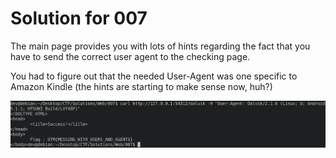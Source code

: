 # Solution for 007

The main page provides you with lots of hints regarding the fact that you have to send the correct user agent to the checking page. 

You had to figure out that the needed User-Agent was one specific to Amazon Kindle (the hints are starting to make sense now, huh?)

![Sending the Kindle User-Agent](images/img1.png)
